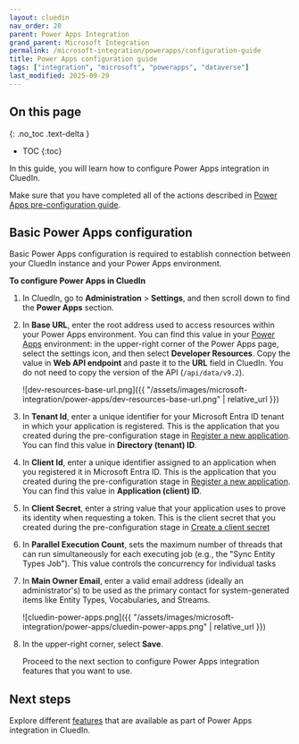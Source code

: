 ```yaml
---
layout: cluedin
nav_order: 20
parent: Power Apps Integration
grand_parent: Microsoft Integration
permalink: /microsoft-integration/powerapps/configuration-guide
title: Power Apps configuration guide
tags: ["integration", "microsoft", "powerapps", "dataverse"]
last_modified: 2025-09-29
---
```

## On this page
{: .no_toc .text-delta }
- TOC
{:toc}

In this guide, you will learn how to configure Power Apps integration in CluedIn.

Make sure that you have completed all of the actions described in [Power Apps pre-configuration guide](/microsoft-integration/powerapps/pre-configuration-guide).

## Basic Power Apps configuration

Basic Power Apps configuration is required to establish connection between your CluedIn instance and your Power Apps environment.

**To configure Power Apps in CluedIn**

1. In CluedIn, go to **Administration** > **Settings**, and then scroll down to find the **Power Apps** section.

1. In **Base URL**, enter the root address used to access resources within your Power Apps environment. You can find this value in your [Power Apps](https://make.powerapps.com/) environment: in the upper-right corner of the Power Apps page, select the settings icon, and then select **Developer Resources**. Copy the value in **Web API endpoint** and paste it to the **URL** field in CluedIn. You do not need to copy the version of the API (`/api/data/v9.2`).

    ![dev-resources-base-url.png]({{ "/assets/images/microsoft-integration/power-apps/dev-resources-base-url.png" | relative_url }})

1. In **Tenant Id**, enter a unique identifier for your Microsoft Entra ID tenant in which your application is registered. This is the application that you created during the pre-configuration stage in [Register a new application](/microsoft-integration/powerapps/pre-configuration-guide#register-a-new-application). You can find this value in **Directory (tenant) ID**.

1. In **Client Id**, enter a unique identifier assigned to an application when you registered it in Microsoft Entra ID. This is the application that you created during the pre-configuration stage in [Register a new application](/microsoft-integration/powerapps/pre-configuration-guide#register-a-new-application). You can find this value in **Application (client) ID**.

1. In **Client Secret**, enter a string value that your application uses to prove its identity when requesting a token. This is the client secret that you created during the pre-configuration stage in [Create a client secret](/microsoft-integration/powerapps/pre-configuration-guide#create-a-client-secret)

1. In **Parallel Execution Count**, sets the maximum number of threads that can run simultaneously for each executing job (e.g., the "Sync Entity Types Job"). This value controls the concurrency for individual tasks

1. In **Main Owner Email**, enter a valid email address (ideally an administrator's) to be used as the primary contact for system-generated items like Entity Types, Vocabularies, and Streams.

    ![cluedin-power-apps.png]({{ "/assets/images/microsoft-integration/power-apps/cluedin-power-apps.png" | relative_url }})

1. In the upper-right corner, select **Save**.

    Proceed to the next section to configure Power Apps integration features that you want to use.

## Next steps

Explore different [features](/microsoft-integration/powerapps/features) that are available as part of Power Apps integration in CluedIn.